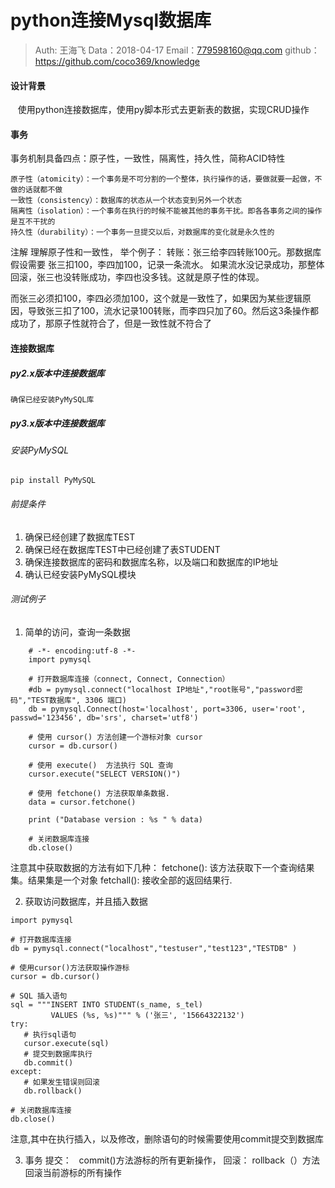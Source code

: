 
# python连接Mysql数据库

>Auth: 王海飞
>Data：2018-04-17
>Email：779598160@qq.com
>github：https://github.com/coco369/knowledge

#### 设计背景
    使用python连接数据库，使用py脚本形式去更新表的数据，实现CRUD操作
#### 事务
事务机制具备四点：原子性，一致性，隔离性，持久性，简称ACID特性

```
原子性（atomicity）：一个事务是不可分割的一个整体，执行操作的话，要做就要一起做，不做的话就都不做
一致性（consistency）：数据库的状态从一个状态变到另外一个状态
隔离性（isolation）：一个事务在执行的时候不能被其他的事务干扰。即各各事务之间的操作是互不干扰的
持久性（durability）：一个事务一旦提交以后，对数据库的变化就是永久性的
```
注解 理解原子性和一致性， 举个例子：
转账：张三给李四转账100元。那数据库假设需要 张三扣100，李四加100，记录一条流水。
如果流水没记录成功，那整体回滚，张三也没转账成功，李四也没多钱。这就是原子性的体现。

而张三必须扣100，李四必须加100，这个就是一致性了，如果因为某些逻辑原因，导致张三扣了100，流水记录100转账，而李四只加了60。然后这3条操作都成功了，那原子性就符合了，但是一致性就不符合了


#### 连接数据库

##### py2.x版本中连接数据库

    确保已经安装PyMySQL库

##### py3.x版本中连接数据库

###### 安装PyMySQL
```
pip install PyMySQL
```

###### 前提条件
1. 确保已经创建了数据库TEST
2. 确保已经在数据库TEST中已经创建了表STUDENT
3. 确保连接数据库的密码和数据库名称，以及端口和数据库的IP地址
4. 确认已经安装PyMySQL模块

###### 测试例子

1. 简单的访问，查询一条数据
```
    # -*- encoding:utf-8 -*-
    import pymysql

    # 打开数据库连接（connect, Connect, Connection）
    #db = pymysql.connect("localhost IP地址","root账号","password密码","TEST数据库", 3306 端口)
    db = pymysql.Connect(host='localhost', port=3306, user='root', passwd='123456', db='srs', charset='utf8')
    
    # 使用 cursor() 方法创建一个游标对象 cursor
    cursor = db.cursor()

    # 使用 execute()  方法执行 SQL 查询 
    cursor.execute("SELECT VERSION()")

    # 使用 fetchone() 方法获取单条数据.
    data = cursor.fetchone()

    print ("Database version : %s " % data)

    # 关闭数据库连接
    db.close()

```
注意其中获取数据的方法有如下几种：
fetchone(): 该方法获取下一个查询结果集。结果集是一个对象
fetchall(): 接收全部的返回结果行.

2. 获取访问数据库，并且插入数据

```
import pymysql
 
# 打开数据库连接
db = pymysql.connect("localhost","testuser","test123","TESTDB" )
 
# 使用cursor()方法获取操作游标 
cursor = db.cursor()
 
# SQL 插入语句
sql = """INSERT INTO STUDENT(s_name, s_tel)
         VALUES (%s, %s)""" % ('张三', '15664322132')
try:
   # 执行sql语句
   cursor.execute(sql)
   # 提交到数据库执行
   db.commit()
except:
   # 如果发生错误则回滚
   db.rollback()
 
# 关闭数据库连接
db.close()
```
注意,其中在执行插入，以及修改，删除语句的时候需要使用commit提交到数据库

3. 事务
提交：
    commit()方法游标的所有更新操作，
回滚：
    rollback（）方法回滚当前游标的所有操作
